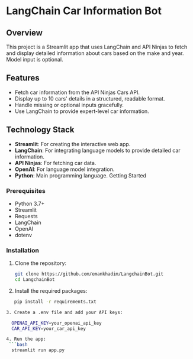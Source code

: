 # LangChain Car Information Bot

## Overview

This project is a Streamlit app that uses LangChain and API Ninjas to fetch and display detailed information about cars based on the make and year. Model input is optional.

## Features

- Fetch car information from the API Ninjas Cars API.
- Display up to 10 cars' details in a structured, readable format.
- Handle missing or optional inputs gracefully.
- Use LangChain to provide expert-level car information.

## Technology Stack

- **Streamlit**: For creating the interactive web app.
- **LangChain**: For integrating language models to provide detailed car information.
- **API Ninjas**: For fetching car data.
- **OpenAI**: For language model integration.
- **Python**: Main programming language.
Getting Started

### Prerequisites

- Python 3.7+
- Streamlit
- Requests
- LangChain
- OpenAI
- dotenv

### Installation

1. Clone the repository:
   ```bash
   git clone https://github.com/emankhadim/LangchainBot.git
   cd LangchainBot
   
2. Install the required packages:
 ```bash
    pip install -r requirements.txt

3. Create a .env file and add your API keys:

   OPENAI_API_KEY=your_openai_api_key
   CAR_API_KEY=your_car_api_key

4. Run the app:
  ```bash
   streamlit run app.py
 
